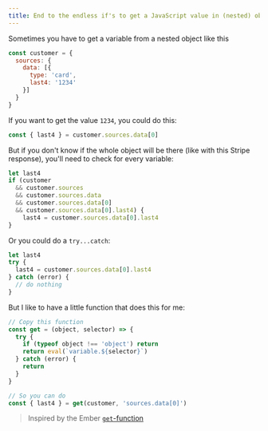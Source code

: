 ```yaml
---
title: End to the endless if's to get a JavaScript value in (nested) objects
---
```


Sometimes you have to get a variable from a nested object like this

```js
const customer = {
  sources: {
    data: [{
      type: 'card',
      last4: '1234'
    }]
  }
}
```

If you want to get the value `1234`, you could do this:

```js
const { last4 } = customer.sources.data[0]
```

But if you don't know if the whole object will be there (like with this Stripe response), you'll need to check for every variable:

```js
let last4
if (customer
  && customer.sources
  && customer.sources.data
  && customer.sources.data[0]
  && customer.sources.data[0].last4) {
    last4 = customer.sources.data[0].last4
}
```

Or you could do a `try...catch`:

```js
let last4
try {
  last4 = customer.sources.data[0].last4
} catch (error) {
  // do nothing
}
```

But I like to have a little function that does this for me:

```js
// Copy this function
const get = (object, selector) => {
  try {
    if (typeof object !== 'object') return
    return eval(`variable.${selector}`)
  } catch (error) {
    return
  }
}

// So you can do
const { last4 } = get(customer, 'sources.data[0]')
```

> Inspired by the Ember [`get`-function](https://emberjs.com/api/ember/3.5/functions/@ember%2Fobject/get)
